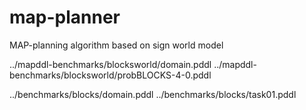 # map-planner

MAP-planning algorithm based on sign world model


../mapddl-benchmarks/blocksworld/domain.pddl ../mapddl-benchmarks/blocksworld/probBLOCKS-4-0.pddl

../benchmarks/blocks/domain.pddl ../benchmarks/blocks/task01.pddl